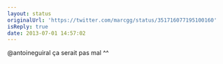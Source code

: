 ```yaml
---
layout: status
originalUrl: 'https://twitter.com/marcgg/status/351716077195100160'
isReply: true
date: 2013-07-01 14:57:02
---
```


@antoineguiral ça serait pas mal ^^
